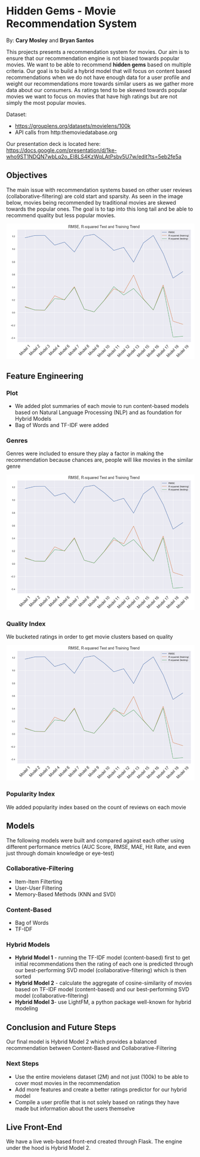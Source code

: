 # Hidden Gems - Movie Recommendation System
By: **Cary Mosley** and **Bryan Santos**


This projects presents a recommendation system for movies. Our aim is to ensure that our recommendation engine is not biased towards popular movies. We want to be able to recommend **hidden gems** based on multiple criteria. Our goal is to build a hybrid model that will focus on content based recommendations when we do not have enough data for a user profile and weight our recommendations more towards similar users as we gather more data about our consumers. As ratings tend to be skewed towards popular movies we want to focus on movies that have high ratings but are not simply the most popular movies.

Dataset: 
- https://grouplens.org/datasets/movielens/100k
- API calls from http:themoviedatabase.org

Our presentation deck is located here: https://docs.google.com/presentation/d/1ke-who9ST1NDQN7wbLq2o_EI8LS4KzWqLAtPsbv5U7w/edit?ts=5eb2fe5a

## Objectives

The main issue with recommendation systems based on other user reviews (collaborative-filtering) are cold start and sparsity. As seen in the image below, movies being recommended by traditional movies are skewed towards the popular ones. The goal is to tap into this long tail and be able to recommend quality but less popular movies.

![models](https://github.com/JohnTheTripper/game-sales-FIDS/blob/master/readme_images/models.png)

## Feature Engineering

### Plot

* We added plot summaries of each movie to run content-based models based on Natural Language Processing (NLP) and as foundation for Hybrid Models
* Bag of Words and TF-IDF were added

### Genres

Genres were included to ensure they play a factor in making the recommendation because chances are, people will like movies in the similar genre

![models](https://github.com/JohnTheTripper/game-sales-FIDS/blob/master/readme_images/models.png)

### Quality Index
We bucketed ratings in order to get movie clusters based on quality

![models](https://github.com/JohnTheTripper/game-sales-FIDS/blob/master/readme_images/models.png)

### Popularity Index
We added popularity index based on the count of reviews on each movie

## Models

The following models were built and compared against each other using different performance metrics (AUC Score, RMSE, MAE, Hit Rate, and even just through domain knowledge or eye-test)

### Collaborative-Filtering
* Item-Item Filterting
* User-User Filtering
* Memory-Based Methods (KNN and SVD)

### Content-Based
* Bag of Words
* TF-IDF

### Hybrid Models
* **Hybrid Model 1** - running the TF-IDF model (content-based) first to get initial recommendations then the rating of each one is predicted through our best-performing SVD model (collaborative-filtering) which is then sorted
* **Hybrid Model 2** - calculate the aggregate of cosine-similarity of movies based on TF-IDF model (content-based) and our best-performing SVD model (collaborative-filtering)
* **Hybrid Model 3**- use LightFM, a python package well-known for hybrid modeling

## Conclusion and Future Steps

Our final model is Hybrid Model 2 which provides a balanced recommendation between Content-Based and Collaborative-Filtering

### Next Steps
* Use the entire movielens dataset (2M) and not just (100k) to be able to cover most movies in the recommendation
* Add more features and create a better ratings predictor for our hybrid model
* Compile a user profile that is not solely based on ratings they have made but information about the users themselve

## Live Front-End
We have a live web-based front-end created through Flask. The engine under the hood is Hybrid Model 2.

